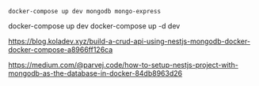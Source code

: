 `docker-compose up dev mongodb mongo-express`

docker-compose up dev
docker-compose up -d dev

https://blog.koladev.xyz/build-a-crud-api-using-nestjs-mongodb-docker-docker-compose-a8966ff126ca

https://medium.com/@parvej.code/how-to-setup-nestjs-project-with-mongodb-as-the-database-in-docker-84db8963d26
